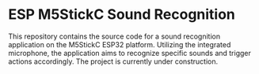 # ESP M5StickC Sound Recognition

This repository contains the source code for a sound recognition application on the M5StickC ESP32 platform. Utilizing the integrated microphone, the application aims to recognize specific sounds and trigger actions accordingly. The project is currently under construction.
